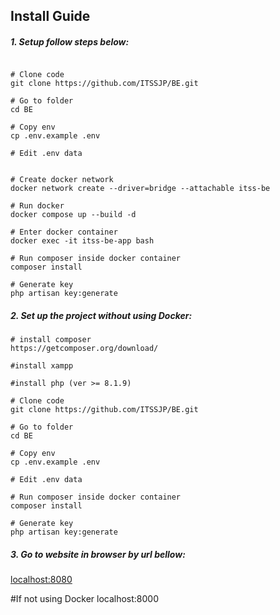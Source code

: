 
## Install Guide
##### 1. Setup follow steps below:
```

# Clone code
git clone https://github.com/ITSSJP/BE.git

# Go to folder
cd BE

# Copy env
cp .env.example .env

# Edit .env data


# Create docker network
docker network create --driver=bridge --attachable itss-be

# Run docker
docker compose up --build -d

# Enter docker container
docker exec -it itss-be-app bash

# Run composer inside docker container
composer install

# Generate key
php artisan key:generate

```
##### 2. Set up the project without using Docker:  
```
# install composer
https://getcomposer.org/download/

#install xampp

#install php (ver >= 8.1.9)

# Clone code
git clone https://github.com/ITSSJP/BE.git

# Go to folder
cd BE

# Copy env
cp .env.example .env

# Edit .env data

# Run composer inside docker container
composer install

# Generate key
php artisan key:generate
```
 
##### 3. Go to website in browser by url bellow:  
[localhost:8080](http://localhost:8080/)

#If not using Docker
localhost:8000

